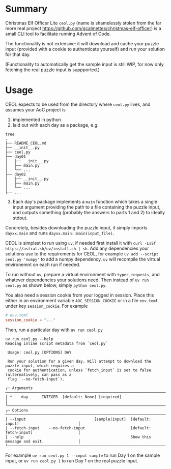 # Summary
Christmas Elf Officer Lite `ceol.py` (name is shamelessly stolen from the far more real project https://github.com/gcalmettes/christmas-elf-officer) is a small CLI tool to facilitate running Advent of Code.

The functionality is not extensive: it will download and cache your puzzle input (provided with a cookie to authenticate yourself) and run your solution for that day. 

(Functionality to automatically get the sample input is still WIP, for now only fetching the real puzzle input is suppported.)

# Usage
CEOL expects to be used from the directory where `ceol.py` lives, and assumes your AoC project is
1. implemented in python
2. laid out with each day as a package, e.g. 
```
tree
.
├── README_CEOL.md
├── __init__.py
├── ceol.py
├── day01
│   ├── __init__.py
│   ├── main.py
│   └── ...
├── day02
│   ├── __init__.py
│   ├── main.py
│   └── ...
├── ...
```
3. Each day's package implements a `main` function which takes a single input argument providing the path to a file containing the puzzle input, and outputs something (probably the answers to parts 1 and 2) to ideally stdout. 

Concretely, besides downloading the puzzle input, it simply imports `dayxx.main` and runs `dayxx.main::main(input_file)`.

CEOL is simplest to run using `uv`, if needed first install it with `curl -LsSf https://astral.sh/uv/install.sh | sh`. Add any dependencies your solutions use to the requirements for CEOL, for example `uv add --script ceol.py 'numpy'` to add a numpy dependency. `uv` will recompile the virtual environemnt on each run if needed.

To run without `uv`, prepare a virtual environment with `typer`, `requests`, and whatever dependencies your solutions need. Then instead of `uv run ceol.py` as shown below, simply `python ceol.py`.

You also need a session cookie from your logged in session. Place this either in an environment variable `AOC_SESSION_COOKIE` or in a file `env.toml` under key `session_cookie`. For example
```toml
# env.toml
session_cookie = "..."
```

Then, run a particular day with `uv run ceol.py`
```
uv run ceol.py --help
Reading inline script metadata from `ceol.py`

 Usage: ceol.py [OPTIONS] DAY

 Run your solution for a given day. Will attempt to download the puzzle input, which requires a
 cookie for authentication, unless `fetch_input` is set to false (alternatively, can pass as a
 flag `--no-fetch-input`).

╭─ Arguments ────────────────────────────────────────────────────────────────────────────────────╮
│ *    day      INTEGER  [default: None] [required]                                              │
╰────────────────────────────────────────────────────────────────────────────────────────────────╯
╭─ Options ──────────────────────────────────────────────────────────────────────────────────────╮
│ --input                              [sample|input]  [default: input]                          │
│ --fetch-input    --no-fetch-input                    [default: fetch-input]                    │
│ --help                                               Show this message and exit.               │
╰────────────────────────────────────────────────────────────────────────────────────────────────╯

```

For example `uv run ceol.py 1 --input sample` to run Day 1 on the sample input, or `uv run ceol.py 1` to run Day 1 on the real puzzle input.
